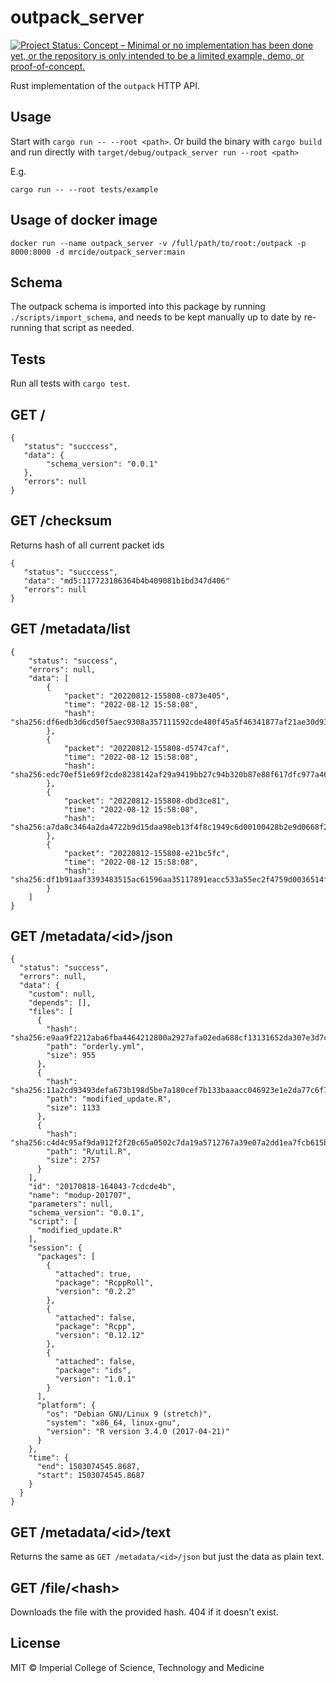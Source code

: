 # outpack_server
[![Project Status: Concept – Minimal or no implementation has been done yet, or the repository is only intended to be a limited example, demo, or proof-of-concept.](https://www.repostatus.org/badges/latest/concept.svg)](https://www.repostatus.org/#concept)

Rust implementation of the `outpack` HTTP API.

## Usage
Start with `cargo run -- --root <path>`. Or build the binary
with `cargo build` and run directly with `target/debug/outpack_server run --root <path>`

E.g.

```cargo run -- --root tests/example```

## Usage of docker image

```docker run --name outpack_server -v /full/path/to/root:/outpack -p 8000:8000 -d mrcide/outpack_server:main```

## Schema
The outpack schema is imported into this package by running `./scripts/import_schema`,
and needs to be kept manually up to date by re-running that script as needed.

## Tests
Run all tests with `cargo test`.

## GET /

```
{
   "status": "succcess",
   "data": {
        "schema_version": "0.0.1"
   },
   "errors": null
}
```

## GET /checksum

Returns hash of all current packet ids

```
{
   "status": "succcess",
   "data": "md5:117723186364b4b409081b1bd347d406"
   "errors": null
}
```

## GET /metadata/list

```
{
    "status": "success",
    "errors": null,
    "data": [
        {
            "packet": "20220812-155808-c873e405",
            "time": "2022-08-12 15:58:08",
            "hash": "sha256:df6edb3d6cd50f5aec9308a357111592cde480f45a5f46341877af21ae30d93e"
        },
        {
            "packet": "20220812-155808-d5747caf",
            "time": "2022-08-12 15:58:08",
            "hash": "sha256:edc70ef51e69f2cde8238142af29a9419bb27c94b320b87e88f617dfc977a46b"
        },
        {
            "packet": "20220812-155808-dbd3ce81",
            "time": "2022-08-12 15:58:08",
            "hash": "sha256:a7da8c3464a2da4722b9d15daa98eb13f4f8c1949c6d00100428b2e9d0668f29"
        },
        {
            "packet": "20220812-155808-e21bc5fc",
            "time": "2022-08-12 15:58:08",
            "hash": "sha256:df1b91aaf3393483515ac61596aa35117891eacc533a55ec2f4759d0036514f9"
        }
    ]
}
```


## GET /metadata/\<id\>/json

```
{
  "status": "success",
  "errors": null,
  "data": {
    "custom": null,
    "depends": [],
    "files": [
      {
        "hash": "sha256:e9aa9f2212aba6fba4464212800a2927afa02eda688cf13131652da307e3d7c1",
        "path": "orderly.yml",
        "size": 955
      },
      {
        "hash": "sha256:11a2cd93493defa673b198d5be7a180cef7b133baaacc046923e1e2da77c6f75",
        "path": "modified_update.R",
        "size": 1133
      },
      {
        "hash": "sha256:c4d4c95af9da912f2f20c65a0502c7da19a5712767a39e07a2dd1ea7fcb615b0",
        "path": "R/util.R",
        "size": 2757
      }
    ],
    "id": "20170818-164043-7cdcde4b",
    "name": "modup-201707",
    "parameters": null,
    "schema_version": "0.0.1",
    "script": [
      "modified_update.R"
    ],
    "session": {
      "packages": [
        {
          "attached": true,
          "package": "RcppRoll",
          "version": "0.2.2"
        },
        {
          "attached": false,
          "package": "Rcpp",
          "version": "0.12.12"
        },
        {
          "attached": false,
          "package": "ids",
          "version": "1.0.1"
        }
      ],
      "platform": {
        "os": "Debian GNU/Linux 9 (stretch)",
        "system": "x86_64, linux-gnu",
        "version": "R version 3.4.0 (2017-04-21)"
      }
    },
    "time": {
      "end": 1503074545.8687,
      "start": 1503074545.8687
    }
  }
}
```

## GET /metadata/\<id\>/text
Returns the same as `GET /metadata/<id>/json` but just the data as plain text.

## GET /file/\<hash\>
Downloads the file with the provided hash. 404 if it doesn't exist.

## License
MIT © Imperial College of Science, Technology and Medicine
